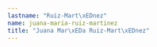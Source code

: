 ```yaml
---
lastname: "Ruiz-Mart\xEDnez"
name: juana-maria-ruiz-martinez
title: "Juana Mar\xEDa Ruiz-Mart\xEDnez"
---
```

